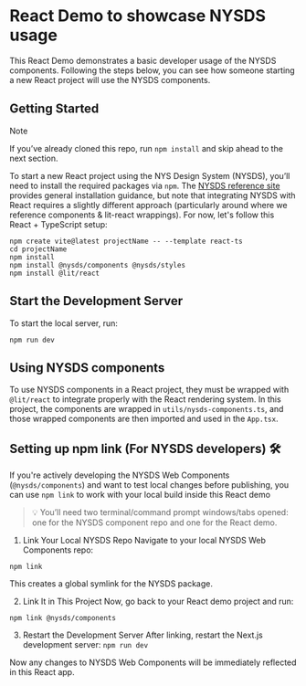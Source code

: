 # React Demo to showcase NYSDS usage
This React Demo demonstrates a basic developer usage of the NYSDS components. 
Following the steps below, you can see how someone starting a new React project will use the NYSDS components.

## Getting Started
> [!NOTE]
> If you’ve already cloned this repo, run `npm install` and skip ahead to the next section.

To start a new React project using the NYS Design System (NYSDS), you’ll need to install the required packages via `npm`. The [NYSDS reference site](https://designsystem.ny.gov/getting-started/developers/) provides general installation guidance, but note that integrating NYSDS with React requires a slightly different approach (particularly around where we reference components & lit-react wrappings). For now, let's follow this React + TypeScript setup:

```
npm create vite@latest projectName -- --template react-ts
cd projectName
npm install
npm install @nysds/components @nysds/styles
npm install @lit/react
```

## Start the Development Server
To start the local server, run:
```
npm run dev
```

## Using NYSDS components
To use NYSDS components in a React project, they must be wrapped with `@lit/react` to integrate properly with the React rendering system. In this project, the components are wrapped in `utils/nysds-components.ts`, and those wrapped components are then imported and used in the `App.tsx`.


## Setting up npm link (For NYSDS developers) 🛠️
If you're actively developing the NYSDS Web Components (`@nysds/components`) and want to test local changes before publishing, you can use `npm link` to work with your local build inside this React demo
>💡 You’ll need two terminal/command prompt windows/tabs opened: one for the NYSDS component repo and one for the React demo.


1. Link Your Local NYSDS Repo
Navigate to your local NYSDS Web Components repo:
```
npm link
```
This creates a global symlink for the NYSDS package.

2. Link It in This Project
Now, go back to your React demo project and run:
```
npm link @nysds/components
```

3. Restart the Development Server
After linking, restart the Next.js development server:
`npm run dev`

Now any changes to NYSDS Web Components will be immediately reflected in this React app.
